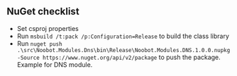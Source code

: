 ## NuGet checklist
- Set csproj properties
- Run `msbuild /t:pack /p:Configuration=Release` to build the class library
- Run `nuget push .\src\Noobot.Modules.Dns\bin\Release\Noobot.Modules.DNS.1.0.0.nupkg -Source https://www.nuget.org/api/v2/package` to push the package. Example for DNS module.